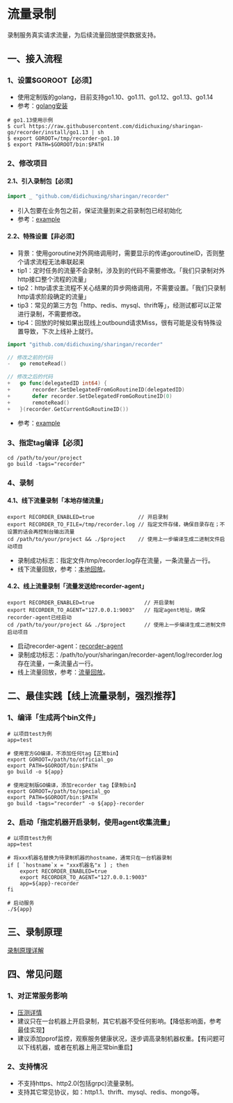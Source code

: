 # 流量录制

录制服务真实请求流量，为后续流量回放提供数据支持。

## 一、接入流程

### 1、设置$GOROOT【必须】

* 使用定制版的golang，目前支持go1.10、go1.11、go1.12、go1.13、go1.14
* 参考：[golang安装](https://github.com/didichuxing/sharingan-go)

```shell
# go1.13使用示例
$ curl https://raw.githubusercontent.com/didichuxing/sharingan-go/recorder/install/go1.13 | sh
$ export GOROOT=/tmp/recorder-go1.10
$ export PATH=$GOROOT/bin:$PATH
```

### 2、修改项目

#### 2.1、引入录制包【必须】

```go
import _ "github.com/didichuxing/sharingan/recorder"
```

* 引入包要在业务包之前，保证流量到来之前录制包已经初始化
* 参考：[example](https://github.com/didichuxing/sharingan/blob/master/example/main.go)

#### 2.2、特殊设置【非必须】

* 背景：使用goroutine对外网络调用时，需要显示的传递goroutineID，否则整个请求流程无法串联起来
* tip1：定时任务的流量不会录制，涉及到的代码不需要修改。「我们只录制对外http接口整个流程的流量」
* tip2：http请求主流程不关心结果的异步网络调用，不需要设置。「我们只录制http请求阶段确定的流量」
* tip3：常见的第三方包「http、redis、mysql、thrift等」，经测试都可以正常进行录制，不需要修改。
* tip4：回放的时候如果出现线上outbound请求Miss，很有可能是没有特殊设置导致，下次上线补上就行。

```go
import "github.com/didichuxing/sharingan/recorder"
  
// 修改之前的代码
-   go remoteRead()
  
// 修改之后的代码
+   go func(delegatedID int64) {
+       recorder.SetDelegatedFromGoRoutineID(delegatedID)
+       defer recorder.SetDelegatedFromGoRoutineID(0)
+       remoteRead()
+   }(recorder.GetCurrentGoRoutineID())
```

* 参考：[example](https://github.com/didichuxing/sharingan/blob/master/example/recorder/main.go)

### 3、指定tag编译【必须】

```shell
cd /path/to/your/project
go build -tags="recorder"
```

### 4、录制

#### 4.1、线下流量录制「本地存储流量」

```shell
export RECORDER_ENABLED=true              // 开启录制
export RECORDER_TO_FILE=/tmp/recorder.log // 指定文件存储，确保目录存在；不设置的话会再控制台输出流量
cd /path/to/your/project && ./$project    // 使用上一步编译生成二进制文件启动项目
```

* 录制成功标志：指定文件/tmp/recorder.log存在流量，一条流量占一行。
* 线下流量回放，参考：[本地回放](https://github.com/didichuxing/sharingan/blob/master/doc/replayer/replayer-local.md)。

#### 4.2、线上流量录制「流量发送给recorder-agent」

```shell
export RECORDER_ENABLED=true                // 开启录制
export RECORDER_TO_AGENT="127.0.0.1:9003"   // 指定agent地址，确保recorder-agent已经启动
cd /path/to/your/project && ./$project      // 使用上一步编译生成二进制文件启动项目
```

* 启动recorder-agent：[recorder-agent](https://github.com/didichuxing/sharingan/blob/master/doc/recorder/recorder-agent.md)
* 录制成功标志：/path/to/your/sharingan/recorder-agent/log/recorder.log存在流量，一条流量占一行。
* 线上流量回放，参考：[流量回放](https://github.com/didichuxing/sharingan/tree/master/doc/replayer)。

## 二、最佳实践【**线上流量录制，强烈推荐**】

### 1、编译「生成两个bin文件」

```shell
# 以项目test为例
app=test

# 使用官方GO编译，不添加任何tag【正常bin】
export GOROOT=/path/to/official_go
export PATH=$GOROOT/bin:$PATH
go build -o ${app}

# 使用定制版GO编译，添加recorder tag【录制bin】
export GOROOT=/path/to/special_go
export PATH=$GOROOT/bin:$PATH
go build -tags="recorder" -o ${app}-recorder
```

### 2、启动「指定机器开启录制，使用agent收集流量」

```shell
# 以项目test为例
app=test

# 将xxx机器名替换为待录制机器的hostname，通常只在一台机器录制
if [ `hostname`x = "xxx机器名"x ] ; then
    export RECORDER_ENABLED=true
    export RECORDER_TO_AGENT="127.0.0.1:9003"
    app=${app}-recorder
fi

# 启动服务
./${app}
```

## 三、录制原理

[录制原理详解](https://github.com/didichuxing/sharingan/wiki/%E6%B5%81%E9%87%8F%E5%BD%95%E5%88%B6%E5%AE%9E%E7%8E%B0%E5%8E%9F%E7%90%86)

## 四、常见问题

### 1、对正常服务影响

* [压测详情](https://github.com/didichuxing/sharingan/blob/master/doc/recorder/hey.md)
* 建议只在一台机器上开启录制，其它机器不受任何影响。【降低影响面，参考最佳实现】
* 建议添加pprof监控，观察服务健康状况，逐步调高录制机器权重。【有问题可以下线机器，或者在机器上用正常bin重启】

### 2、支持情况

* 不支持https、http2.0(包括grpc)流量录制。
* 支持其它常见协议，如：http1.1、thrift、mysql、redis、mongo等。

